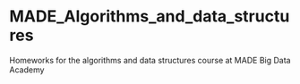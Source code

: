 # MADE_Algorithms_and_data_structures
Homeworks for the algorithms and data structures course at MADE Big Data Academy
